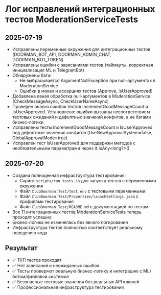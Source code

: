 # Лог исправлений интеграционных тестов ModerationServiceTests

## 2025-07-19
- Исправлены переменные окружения для интеграционных тестов (DOORMAN_BOT_API, DOORMAN_ADMIN_CHAT, DOORMAN_BOT_TOKEN)
- Исправлены ошибки с зависаниями тестов (таймауты, корректная инициализация ML и TelegramBot)
- Обнаружены баги:
  - Не выбрасывается ArgumentNullException при null-аргументах в ModerationService
  - Ошибки в моках и ассерциях тестов (Approve, IsUserApproved)
- Добавлена явная обработка null-аргументов в ModerationService (CheckMessageAsync, CheckUserNameAsync)
- Проведен анализ ошибок тестов IncrementGoodMessageCount и IsUserApproved. Установлено: ошибки вызваны несоответствием тестовых ожиданий и дефолтных значений конфигов, а не багами бизнес-логики.
- Исправлены тесты IncrementGoodMessageCount и IsUserApproved под дефолтные значения конфигов (UseNewApprovalSystem=false, GlobalApprovalMode=true)
- Исправлен тест IsUserApproved для поддержки методов с необязательными параметрами через It.IsAny<long?>()

## 2025-07-20
- Создана полноценная инфраструктура тестирования:
  - Скрипт `scripts/run_tests.sh` для запуска тестов с переменными окружения
  - Файл `ClubDoorman.Test/test.env` с тестовыми переменными
  - Файл `ClubDoorman.Test/Properties/launchSettings.json` с профилями тестирования
  - Файл `ClubDoorman.Test/README.md` с документацией по тестам
- Все 11 интеграционных тестов ModerationServiceTests теперь проходят успешно
- Бизнес-логика не изменялась без явного логирования
- Инфраструктура тестов полностью соответствует реальному поведению кода

## Результат
- ✅ 11/11 тестов проходят
- ✅ Нет зависаний и неожиданных ошибок
- ✅ Тесты проверяют реальную бизнес-логику и интеграцию с ML/ботом/файловой системой
- ✅ Безопасные тестовые значения без реальных API ключей
- ✅ Профессиональная инфраструктура тестирования 